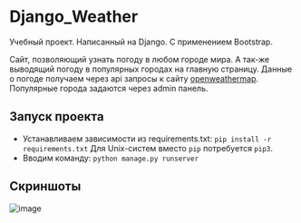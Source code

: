 # Django_Weather

Учебный проект. Написанный на Django. С применением Bootstrap.

Сайт, позволяющий узнать погоду в любом городе мира. А так-же выводящий погоду в популярных городах на главную страницу.
Данные о погоде получаем через api запросы к сайту [openweathermap](https://openweathermap.org/).
Популярные города задаются через admin панель.

## Запуск проекта
   - Устанавливаем зависимости из requirements.txt: `pip install -r requirements.txt` Для Unix-систем вместо `pip` потребуется `pip3`.
   - Вводим команду: `python manage.py runserver`

## Скриншоты
![image](https://user-images.githubusercontent.com/84034483/191239324-97542eab-4a96-4382-90ea-5f1f589d4b8b.png)

